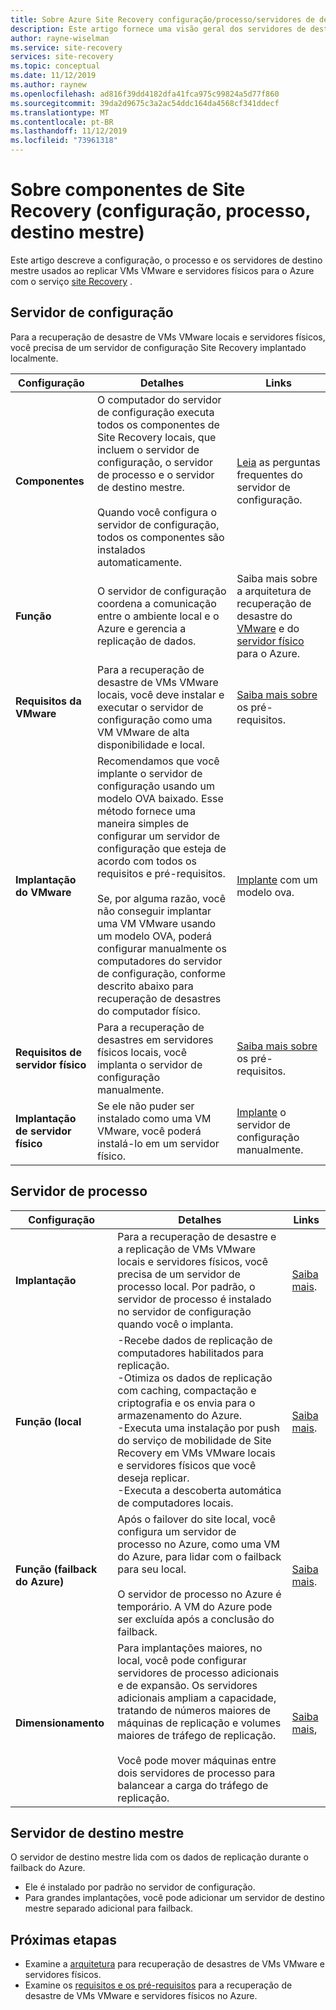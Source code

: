 ```yaml
---
title: Sobre Azure Site Recovery configuração/processo/servidores de destino mestre
description: Este artigo fornece uma visão geral dos servidores de destino de configuração, processo e mestre usando ao configurar a recuperação de desastre de VMs VMware locais para o Azure com Azure Site Recovery
author: rayne-wiselman
ms.service: site-recovery
services: site-recovery
ms.topic: conceptual
ms.date: 11/12/2019
ms.author: raynew
ms.openlocfilehash: ad816f39dd4182dfa41fca975c99824a5d77f860
ms.sourcegitcommit: 39da2d9675c3a2ac54ddc164da4568cf341ddecf
ms.translationtype: MT
ms.contentlocale: pt-BR
ms.lasthandoff: 11/12/2019
ms.locfileid: "73961318"
---
```

# <a name="about-site-recovery-components-configuration-process-master-target"></a>Sobre componentes de Site Recovery (configuração, processo, destino mestre)

Este artigo descreve a configuração, o processo e os servidores de destino mestre usados ao replicar VMs VMware e servidores físicos para o Azure com o serviço [site Recovery](site-recovery-overview.md) .

## <a name="configuration-server"></a>Servidor de configuração

Para a recuperação de desastre de VMs VMware locais e servidores físicos, você precisa de um servidor de configuração Site Recovery implantado localmente.

**Configuração** | **Detalhes** | **Links**
--- | --- | ---
**Componentes**  | O computador do servidor de configuração executa todos os componentes de Site Recovery locais, que incluem o servidor de configuração, o servidor de processo e o servidor de destino mestre.<br/><br/> Quando você configura o servidor de configuração, todos os componentes são instalados automaticamente. | [Leia](vmware-azure-common-questions.md#configuration-server) as perguntas frequentes do servidor de configuração.
**Função** | O servidor de configuração coordena a comunicação entre o ambiente local e o Azure e gerencia a replicação de dados. | Saiba mais sobre a arquitetura de recuperação de desastre do [VMware](vmware-azure-architecture.md) e do [servidor físico](physical-azure-architecture.md) para o Azure.
**Requisitos da VMware** | Para a recuperação de desastre de VMs VMware locais, você deve instalar e executar o servidor de configuração como uma VM VMware de alta disponibilidade e local. | [Saiba mais sobre](vmware-azure-deploy-configuration-server.md#prerequisites) os pré-requisitos.
**Implantação do VMware** | Recomendamos que você implante o servidor de configuração usando um modelo OVA baixado. Esse método fornece uma maneira simples de configurar um servidor de configuração que esteja de acordo com todos os requisitos e pré-requisitos.<br/><br/> Se, por alguma razão, você não conseguir implantar uma VM VMware usando um modelo OVA, poderá configurar manualmente os computadores do servidor de configuração, conforme descrito abaixo para recuperação de desastres do computador físico. | [Implante](vmware-azure-deploy-configuration-server.md#deploy-a-configuration-server-through-an-ova-template) com um modelo ova.
**Requisitos de servidor físico** | Para a recuperação de desastres em servidores físicos locais, você implanta o servidor de configuração manualmente. | [Saiba mais sobre](physical-azure-set-up-source.md#prerequisites) os pré-requisitos.
**Implantação de servidor físico** | Se ele não puder ser instalado como uma VM VMware, você poderá instalá-lo em um servidor físico. | [Implante](physical-azure-set-up-source.md#set-up-the-source-environment) o servidor de configuração manualmente.


## <a name="process-server"></a>Servidor de processo

**Configuração** | **Detalhes** | **Links**
--- | --- | ---
**Implantação**  | Para a recuperação de desastre e a replicação de VMs VMware locais e servidores físicos, você precisa de um servidor de processo local. Por padrão, o servidor de processo é instalado no servidor de configuração quando você o implanta. | [Saiba mais](vmware-azure-architecture.md?#architectural-components).
**Função (local** | -Recebe dados de replicação de computadores habilitados para replicação.<br/> -Otimiza os dados de replicação com caching, compactação e criptografia e os envia para o armazenamento do Azure.<br/> -Executa uma instalação por push do serviço de mobilidade de Site Recovery em VMs VMware locais e servidores físicos que você deseja replicar.<br/> -Executa a descoberta automática de computadores locais. | [Saiba mais](vmware-physical-azure-config-process-server-overview.md#process-server). 
**Função (failback do Azure)** | Após o failover do site local, você configura um servidor de processo no Azure, como uma VM do Azure, para lidar com o failback para seu local.<br/><br/> O servidor de processo no Azure é temporário. A VM do Azure pode ser excluída após a conclusão do failback. | [Saiba mais](vmware-azure-set-up-process-server-azure.md).
**Dimensionamento** | Para implantações maiores, no local, você pode configurar servidores de processo adicionais e de expansão. Os servidores adicionais ampliam a capacidade, tratando de números maiores de máquinas de replicação e volumes maiores de tráfego de replicação.<br/><br/> Você pode mover máquinas entre dois servidores de processo para balancear a carga do tráfego de replicação. | [Saiba mais](vmware-azure-set-up-process-server-scale.md),


## <a name="master-target-server"></a>Servidor de destino mestre

O servidor de destino mestre lida com os dados de replicação durante o failback do Azure.

- Ele é instalado por padrão no servidor de configuração.
- Para grandes implantações, você pode adicionar um servidor de destino mestre separado adicional para failback.


## <a name="next-steps"></a>Próximas etapas
- Examine a [arquitetura](vmware-azure-architecture.md) para recuperação de desastres de VMs VMware e servidores físicos.
- Examine os [requisitos e os pré-requisitos](vmware-physical-azure-support-matrix.md) para a recuperação de desastre de VMs VMware e servidores físicos no Azure. 
